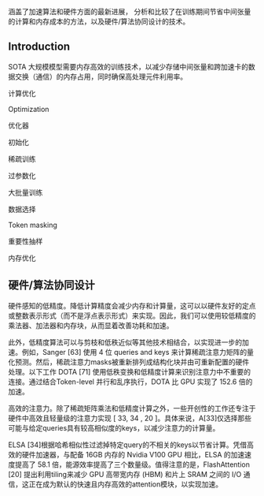 

涵盖了加速算法和硬件方面的最新进展，
分析和比较了在训练期间节省中间张量的计算和内存成本的方法，以及硬件/算法协同设计的技术。



## Introduction




 SOTA 大规模模型需要内存高效的训练技术，以减少存储中间张量和跨加速卡的数据交换（通信）的内存占用，同时确保高处理元件利用率。



计算优化


Optimization

优化器

初始化



稀疏训练


过参数化




大批量训练



数据选择

Token masking


重要性抽样


内存优化








## 硬件/算法协同设计








硬件感知的低精度。降低计算精度会减少内存和计算量，这可以以硬件友好的定点或整数表示形式（而不是浮点表示形式）来实现。因此，我们可以使用较低精度的乘法器、加法器和内存块，从而显着改善功耗和加速。

此外，低精度算法可以与剪枝和低秩近似等其他技术相结合，以实现进一步的加速。例如，Sanger [63] 使用 4 位 queries
and keys 来计算稀疏注意力矩阵的量化预测。然后，稀疏注意力masks被重新排列成结构化块并由可重新配置的硬件处理。以下工作 DOTA [71] 使用低秩变换和低精度计算来识别注意力中不重要的连接。通过结合Token-level 并行和乱序执行，DOTA 比 GPU 实现了 152.6 倍的加速。





高效的注意力。除了稀疏矩阵乘法和低精度计算之外，一些开创性的工作还专注于硬件中高效且轻量级的注意力实现 [ 33,
34 , 20 ]。具体来说，A[33]仅选择那些可能与给定queries具有较高相似度的keys，以减少注意力的计算量。 

ELSA [34]根据哈希相似性过滤掉特定query的不相关的keys以节省计算。凭借高效的硬件加速器，与配备 16GB 内存的 Nvidia V100 GPU 相比，ELSA 的加速速度提高了 58.1 倍，能源效率提高了三个数量级。值得注意的是，FlashAttention [20] 提出利用tiling来减少 GPU 高带宽内存 (HBM) 和片上 SRAM 之间的 I/O 通信，这正在成为默认的快速且内存高效的attention模块，以实现加速。









